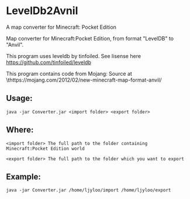 # LevelDb2Avnil
A map converter for Minecraft: Pocket Edition

Map converter for Minecraft:Pocket Edition, from format "LevelDB" to "Anvil".

This program uses leveldb by tinfoiled. See lisense here https://github.com/tinfoiled/leveldb

This program contains code from Mojang: Source at
\thttps://mojang.com/2012/02/new-minecraft-map-format-anvil/

## Usage:

`java -jar Converter.jar <import folder> <export folder>`

## Where:

`<import folder> The full path to the folder containing Minecraft:Pocket Edition world`

`<export folder> The full path to the folder which you want to export`

## Example:

`java -jar Converter.jar /home/ljyloo/import /home/ljyloo/export`
